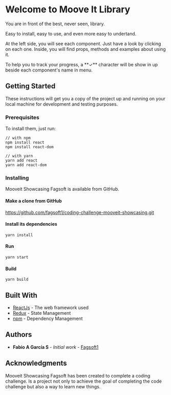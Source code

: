 # Welcome to Moove It Library
<p>
You are in front of the best, never seen, library.
</p>
<p>
Easy to install, easy to use, and even more easy to undertand.
</p>

<p>
At the left side, you will see each component. 
Just have a look by clicking on each one.
Inside, you will find props, methods and examples about using it.
</p>

<p>
To help you to track your progress, a **✓** character will be show in up beside each component's name in menu.
</p>

## Getting Started

These instructions will get you a copy of the project up and running on your local machine for development and testing purposes.

### Prerequisites    
To install them, just run:

    // with npm
    npm install react
    npm install react-dom

    // with yarn
    yarn add react
    yarn add react-dom

### Installing

Mooveit Showcasing Fagsoft is available from GitHub.

#### Make a clone from GitHub
https://github.com/fagsoft1/coding-challenge-mooveit-showcasing.git

#### Install its dependencies
    yarn install

#### Run
    yarn start

#### Build
    yarn build

## Built With

* [ReactJs](https://reactjs.org/) - The web framework used
* [Redux](https://redux.js.org/) - State Management
* [npm](https://www.npmjs.com/) - Dependency Management

## Authors

* **Fabio A García S** - *Initial work* - [Fagsoft1](https://github.com/fagsoft1)

## Acknowledgments

Mooveit Showcasing Fagsoft has been created to complete a coding challenge. 
Is a project not only to achieve the goal of completing the code challenge but also a way to learn new things.